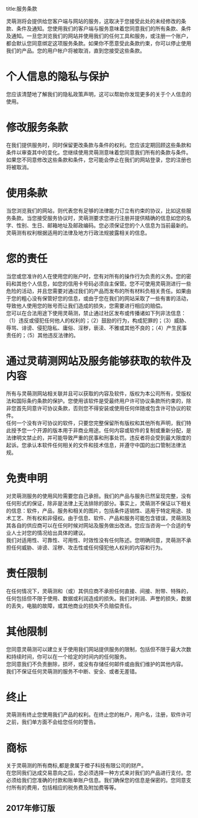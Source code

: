 title:服务条款

灵萌测将会提供给您客户端与网站的服务，这取决于您接受此处的未经修改的条款、条件及通知。您使用我们的客户端与服务意味着您同意我们的所有条款、条件及通知。一旦您浏览我们的网站并使用我们的任何工具和服务，或注册一个账户，都会默认您同意绑定这项服务条款。如果你不愿意受此条款约束，你可以停止使用我们的产品。您的用户帐户将被取消，直到您接受这些条款。

# 个人信息的隐私与保护
您应该清楚地了解我们的隐私政策声明，这可以帮助你发现更多的关于个人信息的使用。

# 修改服务条款
在我们提供服务时，同时保留更改条款与条件的权利。您应该定期回顾这些条款和条件以审查其中的变化。您继续使用灵萌测意味着您同意我们所有的条款与条件。如果您不同意修改这些条款和条件，您可能会停止在我们的网站登录，您的注册也将被取消。

# 使用条款
当您浏览我们的网站，则代表您有足够的法律能力订立有约束的协议，比如这些服务条款。当您接受服务协议时，灵萌测要求您进行注册并提供精确的信息如您的名字、性别、生日、邮箱地址及邮政编码。您必须保证您的个人信息为当前最新的。  
灵萌测有权利根据适用的法律及地方行政法规披露相关的信息。

# 您的责任
当您或您准许的人在使用您的账户时，您有对所有的操作行为负责的义务。您的密码和其他个人信息，如您的信用卡号码必须自主保管。您不可使用灵萌测进行一些危险的活动，并且您需要对通过我们的产品而发布的所有材料负相关责任。如果由于您的粗心没有保管好您的信息，或由于您在我们的网站采取了一些有害的活动，导致他人使用您的账号而让我们造成的损失，您需要进行相应的赔偿。  
您可以在合法用途下使用灵萌测，禁止通过社区发布或传播诸如下列非法信息：（1）违反或侵犯任何他人的权利的；（2）鼓励的行为，构成犯罪的；（3）威胁、辱骂、诽谤、侵犯隐私、庸俗、淫秽，亵渎、不雅或其他不良的；（4）产生民事责任的；（5）其他违反法律的。

# 通过灵萌测网站及服务能够获取的软件及内容
所有与灵萌测网站相关联并且可以获取的内容及软件，版权为本公司所有，受版权法和国际条约条款的保护。您使用该软件是受最终用户许可协议条款所约束的，除非您首先同意许可协议条款，否则您不得安装或使用任何伴随或包含许可协议的软件。  
任何一个没有许可协议的软件，只要您完整保留所有版权和其他所有声明，我们特此授予您一个开源的版本用于非商业用途。任何内容或软件的复制或重新分配，是法律明文禁止的，并可能导致严重的民事和刑事处罚。违反者将会受到最大限度的起诉。您承认本软件任何相关的文件和技术信息，并遵守中国的出口管制法律法规。

# 免责申明
对灵萌测服务的使用风险需要您自己承担。我们的产品与服务已然呈现完整，没有任何形式的保证，除非是法律上无法排除的部分。事实上，灵萌测不保证以下相关的信息：软件，产品，服务和相关的图片，包括条件适销性、适用于特定用途、技术工艺、所有权和非侵权。由于信息、软件、产品和服务可能包含错误，灵萌测及其各自的供应商可以在任何时候对网站及服务做出改进。您应当咨询一个合适的专业人士对您的情况给出具体的建议。  
我们对适用性、可靠性、可用性、时效性没有任何陈述。您明确同意，灵萌测不承担任何威胁、诽谤、淫秽、攻击性或任何侵犯他人权利的内容和行为。

# 责任限制
在任何情况下，灵萌测和（或）其供应商不承担任何直接、间接、附带、特殊的，任何包括但不限于使用、数据或利润造成的损失。我们对利润、声誉的损失，数据的丢失，电脑的故障，或其他商业的损失不负赔偿责任。

# 其他限制
您同意灵萌测可以建立关于使用我们网站提供服务的限制，包括但不限于最大次数和持续时间，你可以在一个给定的时间内的任何服务。  
您同意我们不负责删除，损坏，或没有存储任何邮件或由我们维护的其他内容。  
我们不保证任何灵萌测的服务不中断、安全、或者无差错。

# 终止
灵萌测有终止您使用我们产品的权利。在终止您的帐户，用户名，注册，软件许可之前，我们单方面不会给您任何的警告。

# 商标
关于灵萌测的所有商标,都是隶属于橙子科技有限公司的财产。  
在您同我们达成交易意向之后，您必须选择一种方式来对我们的产品进行支付。您必须给我们您准确的付款和账单账户信息。我们确保您的信息是保密的。您同意支付所有的费用，包括相应的税务费及附加费等等。

## 2017年修订版